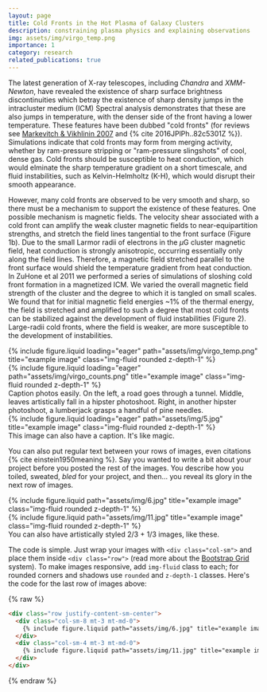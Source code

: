 ```yaml
---
layout: page
title: Cold Fronts in the Hot Plasma of Galaxy Clusters
description: constraining plasma physics and explaining observations
img: assets/img/virgo_temp.png
importance: 1
category: research
related_publications: true
---
```


The latest generation of X-ray telescopes, including *Chandra* and *XMM-Newton*, have revealed the existence of sharp
surface brightness discontinuities which betray the existence of sharp density jumps in the intracluster medium (ICM)
Spectral analysis demonstrates that these are also jumps in temperature, with the denser side of the front having a
lower temperature. These features have been dubbed "cold fronts" (for reviews see [Markevitch & Vikhlinin
2007](http://adsabs.harvard.edu/abs/2007PhR...443....1M) and {% cite 2016JPlPh..82c5301Z %}). Simulations indicate that cold fronts may form
from merging activity, whether by ram-pressure stripping or "ram-pressure slingshots" of cool, dense gas. Cold fronts
should be susceptible to heat conduction, which would elminate the sharp temperature gradient on a short timescale, and
fluid instabilities, such as Kelvin-Helmholtz (K-H), which would disrupt their smooth appearance.

However, many cold fronts are observed to be very smooth and sharp, so there must be a mechanism to support the existence of these features. One possible mechanism is magnetic fields. The velocity shear associated with a cold front can amplify the weak cluster magnetic fields to near-equipartition strengths, and stretch the field lines tangential to the front surface (Figure 1b). Due to the small Larmor radii of electrons in the $\mu$G cluster magnetic field, heat conduction is strongly anisotropic, occurring essentially only along the field lines. Therefore, a magnetic field stretched parallel to the front surface would shield the temperature gradient from heat conduction. In ZuHone et al 2011 we performed a series of simulations of sloshing cold front formation in a magnetized ICM. We varied the overall magnetic field strength of the cluster and the degree to which it is tangled on small scales. We found that for initial magnetic field energies ~1% of the thermal energy, the field is stretched and amplified to such a degree that most cold fronts can be stabilized against the development of fluid instabilities (Figure 2). Large-radii cold fronts, where the field is weaker, are more susceptible to the development of instabilities.

<div class="row">
    <div class="col-sm mt-2 mt-md-0">
        {% include figure.liquid loading="eager" path="assets/img/virgo_temp.png" title="example image" class="img-fluid rounded z-depth-1" %}
    </div>
    <div class="col-sm mt-2 mt-md-0">
        {% include figure.liquid loading="eager" path="assets/img/virgo_counts.png" title="example image" class="img-fluid rounded z-depth-1" %}
    </div>
</div>
<div class="caption">
    Caption photos easily. On the left, a road goes through a tunnel. Middle, leaves artistically fall in a hipster photoshoot. Right, in another hipster photoshoot, a lumberjack grasps a handful of pine needles.
</div>
<div class="row">
    <div class="col-sm mt-3 mt-md-0">
        {% include figure.liquid loading="eager" path="assets/img/5.jpg" title="example image" class="img-fluid rounded z-depth-1" %}
    </div>
</div>
<div class="caption">
    This image can also have a caption. It's like magic.
</div>

You can also put regular text between your rows of images, even citations {% cite einstein1950meaning %}.
Say you wanted to write a bit about your project before you posted the rest of the images.
You describe how you toiled, sweated, _bled_ for your project, and then... you reveal its glory in the next row of images.

<div class="row justify-content-sm-center">
    <div class="col-sm-8 mt-3 mt-md-0">
        {% include figure.liquid path="assets/img/6.jpg" title="example image" class="img-fluid rounded z-depth-1" %}
    </div>
    <div class="col-sm-4 mt-3 mt-md-0">
        {% include figure.liquid path="assets/img/11.jpg" title="example image" class="img-fluid rounded z-depth-1" %}
    </div>
</div>
<div class="caption">
    You can also have artistically styled 2/3 + 1/3 images, like these.
</div>

The code is simple.
Just wrap your images with `<div class="col-sm">` and place them inside `<div class="row">` (read more about the <a href="https://getbootstrap.com/docs/4.4/layout/grid/">Bootstrap Grid</a> system).
To make images responsive, add `img-fluid` class to each; for rounded corners and shadows use `rounded` and `z-depth-1` classes.
Here's the code for the last row of images above:

{% raw %}

```html
<div class="row justify-content-sm-center">
  <div class="col-sm-8 mt-3 mt-md-0">
    {% include figure.liquid path="assets/img/6.jpg" title="example image" class="img-fluid rounded z-depth-1" %}
  </div>
  <div class="col-sm-4 mt-3 mt-md-0">
    {% include figure.liquid path="assets/img/11.jpg" title="example image" class="img-fluid rounded z-depth-1" %}
  </div>
</div>
```

{% endraw %}
